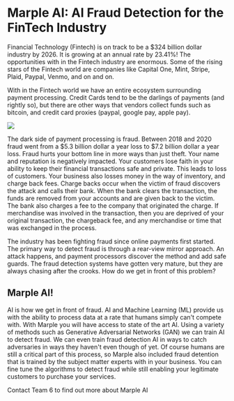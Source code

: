 # Marple AI: AI Fraud Detection for the FinTech Industry

Financial Technology (Fintech) is on track to be a $324 billion dollar industry by 2026.  It is growing at an annual rate by 23.41%!  The opportunities with in the Fintech industry are enormous.  Some of the rising stars of the Fintech world are companies like Capital One, Mint, Stripe, Plaid, Paypal, Venmo, and on and on.

With in the Fintech world we have an entire ecosystem surrounding payment processing.  Credit Cards tend to be the darlings of payments (and rightly so), but there are other ways that vendors collect funds such as bitcoin, and credit card proxies (paypal, google pay, apple pay).

<img src="{{ '/assets/images/payment_ecosystem.png' | relative_url }}" />

The dark side of payment processing is fraud.  Between 2018 and 2020 fraud went from a $5.3 billion dollar a year loss to $7.2 billion dollar a year loss.  Fraud hurts your bottom line in more ways than just theft.  Your name and reputation is negatively impacted.  Your customers lose faith in your ability to keep their financial transactions safe and private.  This leads to loss of customers. Your business also losses money in the way of inventory, and charge back fees.  Charge backs occur when the victim of fraud discovers the attack and calls their bank.  When the bank clears the transaction, the funds are removed from your accounts and are given back to the victim.  The bank also charges a fee to the company that originated the charge.  If merchandise was involved in the transaction, then you are deprived of your original transaction, the chargeback fee, and any merchandise or time that was exchanged in the process.

The industry has been fighting fraud since online payments first started.  The primary way to detect fraud is through a rear-view mirror approach.  An attack happens, and payment processors discover the method and add safe guards.  The fraud detection systems have gotten very mature, but they are always chasing after the crooks.  How do we get in front of this problem?

## Marple AI!

AI is how we get in front of fraud.  AI and Machine Learning (ML) provide us with the ability to process data at a rate that humans simply can't compete with.  With Marple you will have access to state of the art AI.  Using a variety of methods such as Generative Adversarial Networks (GAN) we can train AI to detect fraud.  We can even train fraud detection AI in ways to catch adversaries in ways they haven't even though of yet.  Of course humans are still a critical part of this process, so Marple also included fraud detention that is trained by the subject matter experts with in your business.  You can fine tune the algorithms to detect fraud while still enabling your legitimate customers to purchase your services.

Contact Team 6 to find out more about Marple AI
